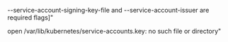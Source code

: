 --service-account-signing-key-file and --service-account-issuer are required flags]"


open /var/lib/kubernetes/service-accounts.key: no such file or directory"
